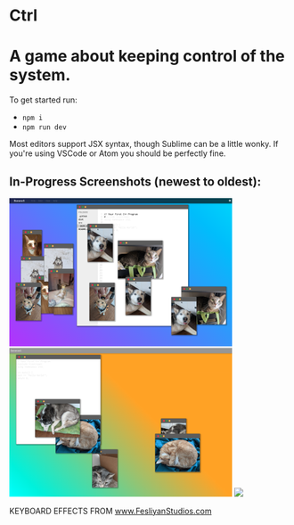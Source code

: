 # Ctrl
A game about keeping control of the system.
=======
To get started run:

- `npm i`
- `npm run dev`

Most editors support JSX syntax, though Sublime can be a little wonky. 
If you're using VSCode or Atom you should be perfectly fine.

##  In-Progress Screenshots (newest to oldest):

<img src="./screenshot_in-progress_3.png" width=400 />

<img src="./screenshot_in-progress_2.png" width=400 />

<img src="./screenshot_in-progress_1.png" width=400 />

KEYBOARD EFFECTS FROM www.FesliyanStudios.com